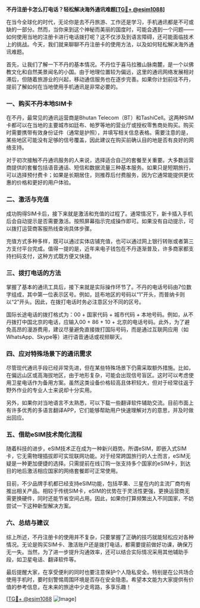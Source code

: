 **不丹注册卡怎么打电话？轻松解决海外通讯难题[[TG💪+ @esim1088](https://t.me/s/esim1088)]**

在当今全球化的时代，无论你是去不丹旅游、工作还是学习，手机通讯都是不可或缺的一部分。然而，当你来到这个神秘而美丽的国度时，可能会遇到一个问题——如何使用当地的注册卡进行电话拨打呢？这不仅涉及到语言障碍，还可能面临技术上的挑战。今天，我们就来聊聊不丹注册卡的使用方法，以及如何轻松解决海外通讯难题。

首先，让我们了解一下不丹的基本情况。不丹位于喜马拉雅山脉南麓，是一个以佛教文化和自然美景闻名的小国。由于地理位置较为偏远，这里的通讯网络发展相对滞后，但随着旅游业的兴起，移动通信服务也在逐步完善。如果你计划前往不丹，提前了解如何在当地使用手机通讯是非常必要的。

### **一、购买不丹本地SIM卡**

在不丹，最常见的通讯运营商是Bhutan Telecom（BT）和TashiCell。这两种SIM卡都可以在当地的主要城市如廷布、帕罗等地的营业厅或授权零售商处购买。购买时需要携带有效身份证件（通常是护照），并填写相关信息表格。需要注意的是，某些地区可能没有足够的信号覆盖，因此建议在购买前确认目的地是否有良好的网络支持。

对于初次接触不丹通讯服务的人来说，选择适合自己的套餐至关重要。大多数运营商提供的套餐包括语音通话、短信和数据流量三种基本服务。如果只是短期旅行，可以选择预付费卡；如果是长期居住，则推荐后付费服务，因为它通常能提供更优惠的价格和更好的用户体验。

### **二、激活与充值**

成功购得SIM卡后，接下来就是激活和充值的过程了。通常情况下，新卡插入手机后会自动提示是否需要激活。按照屏幕指示完成操作即可。如果没有自动提示，可以拨打运营商客服热线查询具体步骤。

充值方式多种多样，既可以通过实体店铺充值，也可以通过网上银行转账或者第三方支付平台完成。值得一提的是，近年来电子钱包在不丹逐渐普及，许多商家都支持扫码支付，这种方式既方便又快捷。

### **三、拨打电话的方法**

掌握了基本的通讯工具后，接下来就是实际操作环节了。不丹的电话号码由7位数字组成，其中第一位表示区号。例如，廷布地区的号码以“1”开头，而普纳卡则以“2”开头。因此，在拨打电话时务必注意区分不同的区号。

国际长途电话的拨打格式为：00 + 国家代码 + 城市代码 + 本地号码。例如，从不丹拨打中国北京的电话，应输入00 + 86 + 10 + 北京的电话号码。此外，为了避免高昂的漫游费用，建议尽量避免直接拨打国际号码，而是通过互联网应用（如WhatsApp、Skype等）进行语音通话或视频聊天。

### **四、应对特殊场景下的通讯需求**

尽管现代通讯手段已经非常先进，但在某些特殊场景下仍需采取额外措施。比如，在偏远山区或高海拔地区，由于地形复杂，可能会出现信号盲区。这时可以考虑使用卫星电话作为备用方案。虽然这类设备价格较高且体积较大，但对于经常往返于野外作业的专业人士来说却十分实用。

另外，如果你对当地语言不太熟悉，可以下载一些翻译软件辅助交流。目前市面上有许多优秀的多语言翻译APP，它们能够帮助用户快速理解对方的意思，并及时做出回应。

### **五、借助eSIM技术简化流程**

随着科技的进步，eSIM技术正在成为一种新兴趋势。所谓eSIM，即嵌入式SIM卡，它无需物理插拔即可实现联网功能。对于经常跨国旅行的人士而言，eSIM无疑是一种更加便捷的选择。只需提前在线订购一张支持多个国家的eSIM卡，到达目的地后激活相应国家的网络套餐即可正常使用。

目前，不少品牌手机都已经支持eSIM功能，包括苹果、三星在内的主流厂商均有推出相关产品。相较于传统SIM卡，eSIM的优势在于灵活性更强，更换运营商无需更换硬件，同时还能节省空间占用。因此，如果你打算频繁出入不同国家，不妨尝试一下这种新型解决方案。

### **六、总结与建议**

综上所述，不丹注册卡的使用并不复杂，只要掌握了正确的技巧就能轻松应对各种情况。无论是购买SIM卡、激活账户还是拨打电话，都需要提前做好功课，确保万无一失。当然，为了进一步提升沟通效率，还可以结合实际情况采用其他辅助手段，如卫星电话、翻译软件等。

最后提醒大家，在享受便利的同时也要注意保护个人隐私安全。特别是在公共场合使用手机时，要时刻警惕周围环境是否存在安全隐患。希望本文能为大家提供有价值的参考信息，在未来的旅途中少走弯路，多享乐趣！

[[TG💪+ @esim1088](https://t.me/s/esim1088) ![Image](https://i.postimg.cc/4NQfJmqS/Snipaste-2025-05-13-00-14-12.png)]